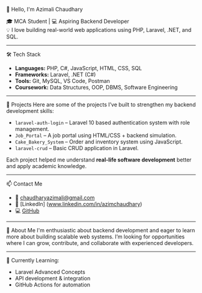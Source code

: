 👋 Hello, I'm Azimali Chaudhary

🎓 MCA Student | 💻 Aspiring Backend Developer  
💡 I love building real-world web applications using PHP, Laravel, .NET, and SQL.

---

 🛠 Tech Stack
- **Languages:** PHP, C#, JavaScript, HTML, CSS, SQL
- **Frameworks:** Laravel, .NET (C#)
- **Tools:** Git, MySQL, VS Code, Postman
- **Coursework:** Data Structures, OOP, DBMS, Software Engineering

---

 🔨 Projects
Here are some of the projects I’ve built to strengthen my backend development skills:

- `laravel-auth-login` – Laravel 10 based authentication system with role management.
- `Job_Portal` – A job portal using HTML/CSS + backend simulation.
- `Cake_Bakery_System` – Order and inventory system using JavaScript.
- `laravel-crud` – Basic CRUD application in Laravel.

Each project helped me understand **real-life software development** better and apply academic knowledge.

---

 📫 Contact Me
- 📧 chaudharyazimali@gmail.com
- 💼 [LinkedIn]
 (www.linkedin.com/in/azimchaudhary)
- 💻 [GitHub](https://github.com/AzimaliChaudhary)

---

 💬 About Me
I'm enthusiastic about backend development and eager to learn more about building scalable web systems. I’m looking for opportunities where I can grow, contribute, and collaborate with experienced developers.

---

 🧠 Currently Learning:
- Laravel Advanced Concepts  
- API development & integration  
- GitHub Actions for automation  
